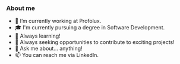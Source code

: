 ### About me

- 🔭 I’m currently working at Profolux.
- 🎓 I'm currently pursuing a degree in Software Development.
- 🌱 Always learning!
- 👯 Always seeking opportunities to contribute to exciting projects!
- 💬 Ask me about... anything!
- 📫 You can reach me via LinkedIn.

